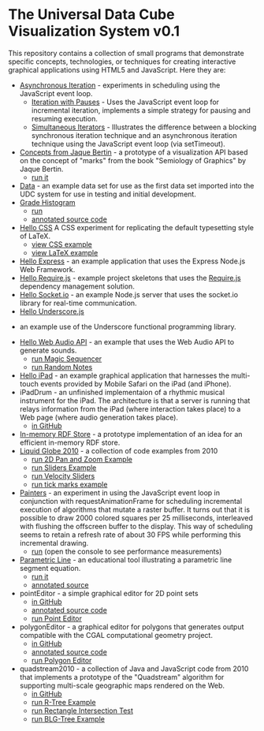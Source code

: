 # The Universal Data Cube Visualization System v0.1

This repository contains a collection of small programs that 
demonstrate specific concepts, technologies, or techniques for creating
interactive graphical applications using HTML5 and JavaScript. Here they are:

 * [Asynchronous Iteration](https://github.com/curran/udcvis/tree/gh-pages/0.1/asyncIteration) - experiments in scheduling using the JavaScript event loop.
   * [Iteration with Pauses](https://github.com/curran/udcvis/blob/gh-pages/0.1/asyncIteration/iterationWithPauses.js) - 
     Uses the JavaScript event loop for incremental iteration, implements a
     simple strategy for pausing and resuming execution.
   * [Simultaneous Iterators](https://github.com/curran/udcvis/blob/gh-pages/0.1/asyncIteration/simultaneousIterators.js) - 
     Illustrates the difference between a blocking synchronous iteration
     technique and an asynchronous iteration technique using the JavaScript
     event loop (via setTimeout).
 * [Concepts from Jaque Bertin](https://github.com/curran/udcvis/tree/gh-pages/0.1/bertin/markExperiments) -
   a prototype of a visualization API based on the concept of
   "marks" from the book "Semiology of Graphics" by Jaque Bertin.
   * [run it](http://curran.github.com/udcvis/0.1/bertin/markExperiments/index.html)
 * [Data](https://github.com/curran/udcvis/tree/gh-pages/0.1/data) - an example data set for use as the first data set imported into the
 UDC system for use in testing and initial development.
 * [Grade Histogram](https://github.com/curran/udcvis/tree/gh-pages/0.1/gradeHistogram)
   * [run](http://curran.github.com/udcvis/0.1/gradeHistogram/index.html)
   * [annotated source code](http://curran.github.com/udcvis/0.1/gradeHistogram/docs/script.html)
 * [Hello CSS](https://github.com/curran/udcvis/tree/gh-pages/0.1/helloCSS) A
   CSS experiment for replicating the default typesetting style of LaTeX.
   * [view CSS example](http://curran.github.com/udcvis/0.1/helloCSS/)
   * [view LaTeX example](http://curran.github.com/udcvis/0.1/helloCSS/latexSample/document.pdf)
 * [Hello Express](https://github.com/curran/udcvis/tree/gh-pages/0.1/helloExpress) - 
   an example application that uses the Express Node.js Web Framework.
 * [Hello Require.js](https://github.com/curran/udcvis/tree/gh-pages/0.1/helloRequireJS) - 
   example project skeletons that uses the [Require.js](http://requirejs.org/)
   dependency management solution.
 * [Hello Socket.io](https://github.com/curran/udcvis/tree/gh-pages/0.1/helloSocketIO) - 
   an example Node.js server that uses the socket.io library for real-time communication.
 * [Hello Underscore.js](https://github.com/curran/udcvis/tree/gh-pages/0.1/helloUnderscore)
 - an example use of the Underscore functional programming
 library.
 * [Hello Web Audio API](https://github.com/curran/udcvis/tree/gh-pages/0.1/helloWebAudioAPI) - an example that uses the Web Audio API to generate
 sounds.
   * [run Magic Sequencer](http://curran.github.com/udcvis/0.1/helloWebAudioAPI/magicSequencer.html)
   * [run Random Notes](http://curran.github.com/udcvis/0.1/helloWebAudioAPI/randomNotes.html)
 * [Hello iPad](https://github.com/curran/udcvis/tree/gh-pages/0.1/helloiPad) - 
   an example graphical application that harnesses the multi-touch events 
   provided by Mobile Safari on the iPad (and iPhone).
 * iPadDrum - an unfinished implementaion of a rhythmic musical instrument
 for the iPad. The architecture is that a server is running that relays
 information from the iPad (where interaction takes place) to a Web page
 (where audio generation takes place).
   * [in GitHub](https://github.com/curran/udcvis/tree/gh-pages/0.1/iPadDrum)
 * [In-memory RDF Store](https://github.com/curran/udcvis/tree/gh-pages/0.1/inMemoryRDFStore) - a prototype implementation of an idea for an efficient
 in-memory RDF store.
 * [Liquid Globe 2010](https://github.com/curran/udcvis/tree/gh-pages/0.1/liquidGlobe2010) - a collection of code examples from 2010
   * [run 2D Pan and Zoom Example](http://curran.github.com/udcvis/0.1/liquidGlobe2010/liquid-globe-01/2010_11_20_2d_pan_zoom.html)
   * [run Sliders Example](http://curran.github.com/udcvis/0.1/liquidGlobe2010/liquid-globe-02/2010_11_23_Sliders.html)
   * [run Velocity Sliders](http://curran.github.com/udcvis/0.1/liquidGlobe2010/liquid-globe-02/2010_11_27_Sliders_parameterized.html)
   * [run tick marks example](http://curran.github.com/udcvis/0.1/liquidGlobe2010/liquid-globe-02/2010_11_27_tickMarks.html)
 * [Painters](https://github.com/curran/udcvis/tree/gh-pages/0.1/painters) - 
   an experiment in using the JavaScript event loop in conjunction with
   requestAnimationFrame for scheduling incremental execution of algorithms
   that mutate a raster buffer. It turns out that it is possible to draw
   2000 colored squares per 25 milliseconds, interleaved with flushing the 
   offscreen buffer to the display. This way of scheduling seems to retain
   a refresh rate of about 30 FPS while performing this incremental drawing.
   * [run](http://curran.github.com/udcvis/0.1/painters/index.html) (open the
     console to see performance measurements)
 * [Parametric Line](https://github.com/curran/udcvis/tree/gh-pages/0.1/parametricLine) - 
   an educational tool illustrating a parametric line segment equation.
   * [run it](http://curran.github.com/udcvis/0.1/parametricLine/)
   * [annotated source](http://curran.github.com/udcvis/0.1/parametricLine/docs/all-modules.html)
 * pointEditor - a simple graphical editor for 2D point sets
   * [in GitHub](https://github.com/curran/udcvis/tree/gh-pages/0.1/pointEditor)
   * [annotated source code](http://curran.github.com/udcvis/0.1/pointEditor/docs/all-modules.html)
   * [run Point Editor](http://curran.github.com/udcvis/0.1/pointEditor/)
 * polygonEditor - a graphical editor for polygons that generates output
 compatible with the CGAL computational geometry project.
   * [in GitHub](https://github.com/curran/udcvis/tree/gh-pages/0.1/polygonEditor)
   * [annotated source code](http://curran.github.com/udcvis/0.1/polygonEditor/docs/all-modules.html)
   * [run Polygon Editor](http://curran.github.com/udcvis/0.1/polygonEditor/)
 * quadstream2010 - a collection of Java and JavaScript code from 2010 that
 implements a prototype of the "Quadstream" algorithm for supporting 
 multi-scale geographic maps rendered on the Web.
   * [in GitHub](https://github.com/curran/udcvis/tree/gh-pages/0.1/quadstream2010)
   * [run R-Tree Example](http://curran.github.com/udcvis/0.1/quadstream2010/Quadstream00/src/main/webapp/tests/rtree/rtreeTest.html)
   * [run Rectangle Intersection Test](http://curran.github.com/udcvis/0.1/quadstream2010/Quadstream00/src/main/webapp/tests/rtree/rectangleTests.html)
   * [run BLG-Tree Example](http://curran.github.com/udcvis/0.1/quadstream2010/Quadstream00/src/main/webapp/tests/blgtree/BLGTreeTest.html)
